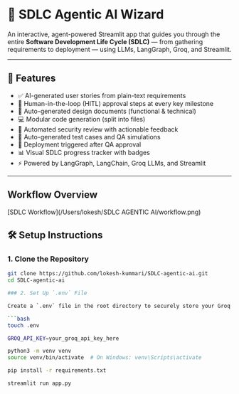 # 🤖 SDLC Agentic AI Wizard

An interactive, agent-powered Streamlit app that guides you through the entire **Software Development Life Cycle (SDLC)** — from gathering requirements to deployment — using LLMs, LangGraph, Groq, and Streamlit.

---

## 🚀 Features

- ✅ AI-generated user stories from plain-text requirements
- 🧠 Human-in-the-loop (HITL) approval steps at every key milestone
- 📝 Auto-generated design documents (functional & technical)
- 💻 Modular code generation (split into files)
- 🔐 Automated security review with actionable feedback
- 🧪 Auto-generated test cases and QA simulations
- 🚀 Deployment triggered after QA approval
- 📊 Visual SDLC progress tracker with badges
- ⚡ Powered by LangGraph, LangChain, Groq LLMs, and Streamlit

---

## Workflow Overview

[SDLC Workflow](/Users/lokesh/SDLC AGENTIC AI/workflow.png)


## 🛠️ Setup Instructions

### 1. Clone the Repository

```bash
git clone https://github.com/lokesh-kummari/SDLC-agentic-ai.git
cd SDLC-agentic-ai

### 2. Set Up `.env` File

Create a `.env` file in the root directory to securely store your Groq API key.

```bash
touch .env

GROQ_API_KEY=your_groq_api_key_here

python3 -m venv venv
source venv/bin/activate  # On Windows: venv\Scripts\activate

pip install -r requirements.txt

streamlit run app.py
